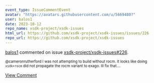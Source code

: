 ```yaml
---
event_type: IssueCommentEvent
avatar: "https://avatars.githubusercontent.com/u/5669480?"
user: balos1
date: 2023-10-12
repo_name: xsdk-project/xsdk-issues
html_url: https://github.com/xsdk-project/xsdk-issues/issues/226
repo_url: https://github.com/xsdk-project/xsdk-issues
---
```


<a href='https://github.com/balos1' target='_blank'>balos1</a> commented on issue <a href='https://github.com/xsdk-project/xsdk-issues/issues/226' target='_blank'>xsdk-project/xsdk-issues#226</a>.

<small>@cameronrutherford I was not attempting to build without rocm. It looks like doing `xsdk+rocm` did not propagate the rocm variant to exago. Ill fix that....</small>

<a href='https://github.com/xsdk-project/xsdk-issues/issues/226' target='_blank'>View Comment</a>
